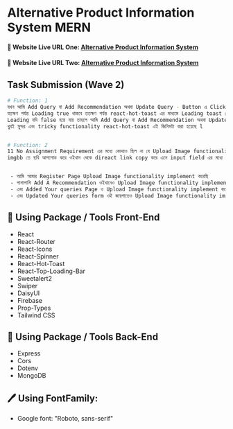 # Alternative Product Information System MERN

#### 🔗 Website Live URL One: [Alternative Product Information System](https://alternative-product-info-b80e6.web.app/)

#### 🔗 Website Live URL Two: [Alternative Product Information System](https://alternative-product-info-b80e6.firebaseapp.com/)

## Task Submission (Wave 2)

```bash
# Function: 1
যখন আমি Add Query বা Add Recommendation অথবা Update Query - Button এ Click করার পর
যতক্ষণ পর্যন্ত Loading true থাকবে ততক্ষণ পর্যন্ত react-hot-toast এর মাধ্যমে Loading toast দেখাবে l
Loading যদি false হয়ে যায় তাহলে আমি Add Query বা Add Recommendation অথবা Update Query Successful message এর toast দেখাবে l
খুবই সুন্দর এবং tricky functionality react-hot-toast এই জিনিসটা করা হয়েছে l


# Function: 2
11 No Assignment Requirement এর মধ্যে কোথাও ছিল না যে Upload Image functionality system এর কথা,
imgbb তে ছবি আপলোড করে ওইখান থেকে direact link copy করে এনে input field এর মধ্যে বসাতে হতো l


 - আমি আমার Register Page Upload Image functionality implement করেছি
 - পাশাপাশি Add A Recommendation ওইখানেও Upload Image functionality implement করেছি
 - এবং Added Your queries Page ও Upload Image functionality implement করেছি
 - এবং Updated Your queries form ওই জায়গাতেও Upload Image functionality implement করেছি

```

## 🧰 Using Package / Tools Front-End

- React
- React-Router
- React-Icons
- React-Spinner
- React-Hot-Toast
- React-Top-Loading-Bar
- Sweetalert2
- Swiper
- DaisyUI
- Firebase
- Prop-Types
- Tailwind CSS

## 🧰 Using Package / Tools Back-End

- Express
- Cors
- Dotenv
- MongoDB

## 🖊️ Using FontFamily:

- Google font: "Roboto, sans-serif"

```

```
